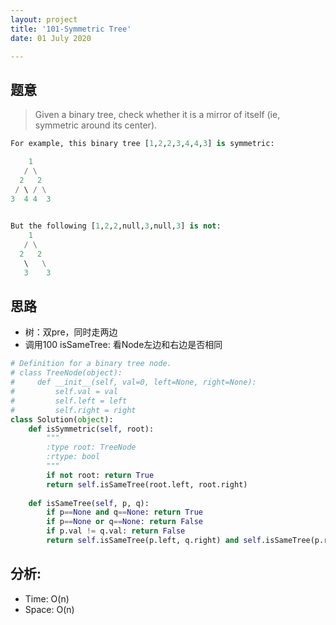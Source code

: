```yaml
---
layout: project
title: '101-Symmetric Tree'
date: 01 July 2020

---
```

## 题意
> Given a binary tree, check whether it is a mirror of itself (ie, symmetric around its center).

~~~python
For example, this binary tree [1,2,2,3,4,4,3] is symmetric:

    1
   / \
  2   2
 / \ / \
3  4 4  3
 

But the following [1,2,2,null,3,null,3] is not:
    1
   / \
  2   2
   \   \
   3    3
~~~

## 思路
- 树：双pre，同时走两边
- 调用100 isSameTree: 看Node左边和右边是否相同

~~~python
# Definition for a binary tree node.
# class TreeNode(object):
#     def __init__(self, val=0, left=None, right=None):
#         self.val = val
#         self.left = left
#         self.right = right
class Solution(object):
    def isSymmetric(self, root):
        """
        :type root: TreeNode
        :rtype: bool
        """
        if not root: return True
        return self.isSameTree(root.left, root.right)
    
    def isSameTree(self, p, q):
        if p==None and q==None: return True
        if p==None or q==None: return False
        if p.val != q.val: return False
        return self.isSameTree(p.left, q.right) and self.isSameTree(p.right, q.left) # 注意：左右镜像对比
~~~

## 分析:
- Time: O(n) 
- Space: O(n) 
